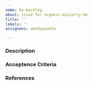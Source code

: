 ```yaml
---
name: be-backlog
about: issue for organic-ministry-be
title: ''
labels: ''
assignees: wendyyyanto

---
```


### Description

### Acceptence Criteria

### References
